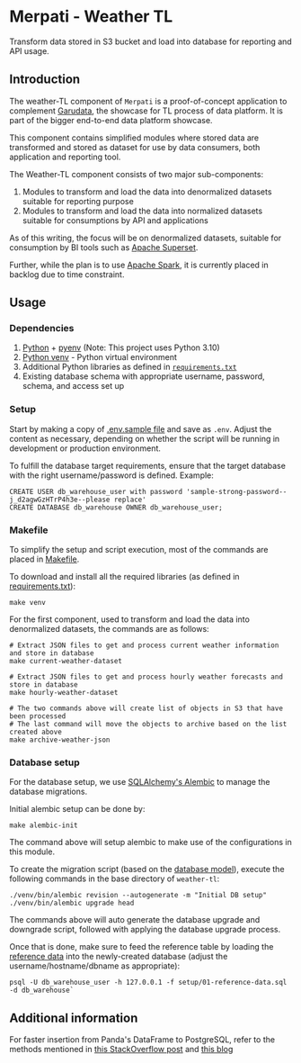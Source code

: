 # Merpati - Weather TL

Transform data stored in S3 bucket and load into database for reporting and API usage.

## Introduction

The weather-TL component of `Merpati` is a proof-of-concept application to complement [Garudata][url-garudata], the showcase for TL process of data platform. It is part of the bigger end-to-end data platform showcase.

This component contains simplified modules where stored data are transformed and stored as dataset for use by data consumers, both application and reporting tool.

The Weather-TL component consists of two major sub-components:
1. Modules to transform and load the data into denormalized datasets suitable for reporting purpose
1. Modules to transform and load the data into normalized datasets suitable for consumptions by API and applications

As of this writing, the focus will be on denormalized datasets, suitable for consumption by BI tools such as [Apache Superset][url-superset].

Further, while the plan is to use [Apache Spark][url-apache-spark], it is currently placed in backlog due to time constraint.


## Usage

### Dependencies

1. [Python][url-python] + [pyenv][url-pyenv] (Note: This project uses Python 3.10)
1. [Python venv][url-venv] - Python virtual environment
1. Additional Python libraries as defined in [`requirements.txt`][url-requirements]
1. Existing database schema with appropriate username, password, schema, and access set up


### Setup

Start by making a copy of [.env.sample file][url-dotenv-sample] and save as `.env`. Adjust the content as necessary, depending on whether the script will be running in development or production environment.

To fulfill the database target requirements, ensure that the target database with the right username/password is defined. Example:
```
CREATE USER db_warehouse_user with password 'sample-strong-password--j_d2agwGzHTrP4h3e--please replace'
CREATE DATABASE db_warehouse OWNER db_warehouse_user;
```


### Makefile

To simplify the setup and script execution, most of the commands are placed in [Makefile][url-makefile].

To download and install all the required libraries (as defined in [requirements.txt][url-requirements]):
```
make venv
```


For the first component, used to transform and load the data into denormalized datasets, the commands are as follows:
```
# Extract JSON files to get and process current weather information and store in database
make current-weather-dataset

# Extract JSON files to get and process hourly weather forecasts and store in database
make hourly-weather-dataset

# The two commands above will create list of objects in S3 that have been processed
# The last command will move the objects to archive based on the list created above
make archive-weather-json
```


### Database setup

For the database setup, we use [SQLAlchemy's Alembic][url-alembic] to manage the database migrations.

Initial alembic setup can be done by:
```
make alembic-init
```

The command above will setup alembic to make use of the configurations in this module.

To create the migration script (based on the [database model][url-db-model]), execute the following commands in the base directory of `weather-tl`:
```
./venv/bin/alembic revision --autogenerate -m "Initial DB setup"
./venv/bin/alembic upgrade head
```

The commands above will auto generate the database upgrade and downgrade script, followed with applying the database upgrade process.

Once that is done, make sure to feed the reference table by loading the [reference data][url-reference-data] into the newly-created database (adjust the username/hostname/dbname as appropriate):
```
psql -U db_warehouse_user -h 127.0.0.1 -f setup/01-reference-data.sql -d db_warehouse`
```


## Additional information

For faster insertion from Panda's DataFrame to PostgreSQL, refer to the methods mentioned in [this StackOverflow post][url-so-bulk-insert] and [this blog][url-pandas-df-to-psql]



<!-- Links -->
[url-garudata]: https://github.com/stndn/garudata
[url-superset]: https://github.com/stndn/garudata/tree/main/superset
[url-apache-spark]: https://spark.apache.org/ "Apache Spark"
[url-garudata-technology]: https://github.com/stndn/garudata#technology
[url-python]: https://www.python.org/
[url-pyenv]: https://github.com/pyenv/pyenv
[url-venv]: https://docs.python.org/3/library/venv.html
[url-requirements]: /weather-tl/requirements.txt
[url-dotenv-sample]: /weather-tl/.env.sample
[url-makefile]: /weather-tl/Makefile
[url-alembic]: https://alembic.sqlalchemy.org/en/latest/ "Alembic"
[url-db-model]: /weather-tl/wtl/models.py
[url-reference-data]: /weather-tl/setup/01-reference-data.sql "SQL script with commands to insert reference data"
[url-so-bulk-insert]: https://stackoverflow.com/a/44179612/1457788
[url-pandas-df-to-psql]: https://ellisvalentiner.com/post/a-fast-method-to-insert-a-pandas-dataframe-into-postgres/

